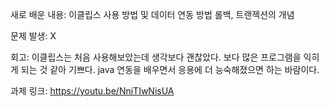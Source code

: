 새로 배운 내용:
이클립스 사용 방법 및 데이터 연동 방법
롤백, 트랜젝션의 개념

문제 발생:
X

회고:
이클립스는 처음 사용해보았는데 생각보다 괜찮았다. 보다 많은 프로그램을 익히게 되는 것 같아 기쁘다.
java 연동을 배우면서 응용에 더 능숙해졌으면 하는 바람이다.

과제 링크: https://youtu.be/NniTIwNisUA

